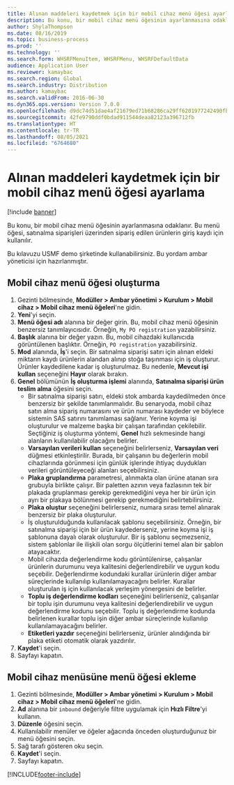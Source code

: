 ```yaml
---
title: Alınan maddeleri kaydetmek için bir mobil cihaz menü öğesi ayarlama
description: Bu konu, bir mobil cihaz menü öğesinin ayarlanmasına odaklanır.
author: ShylaThompson
ms.date: 08/16/2019
ms.topic: business-process
ms.prod: ''
ms.technology: ''
ms.search.form: WHSRFMenuItem, WHSRFMenu, WHSRFDefaultData
audience: Application User
ms.reviewer: kamaybac
ms.search.region: Global
ms.search.industry: Distribution
ms.author: kamaybac
ms.search.validFrom: 2016-06-30
ms.dyn365.ops.version: Version 7.0.0
ms.openlocfilehash: d9dc74d51dae4af21679ed71b68286ca29ff6201977242490fb749364a223f64
ms.sourcegitcommit: 42fe9790ddf0bdad911544deaa82123a396712fb
ms.translationtype: HT
ms.contentlocale: tr-TR
ms.lasthandoff: 08/05/2021
ms.locfileid: "6764680"
---
```

# <a name="set-up-a-mobile-device-menu-item-to-register-received-items"></a>Alınan maddeleri kaydetmek için bir mobil cihaz menü öğesi ayarlama

[!include [banner](../../includes/banner.md)]

Bu konu, bir mobil cihaz menü öğesinin ayarlanmasına odaklanır. Bu menü öğesi, satınalma siparişleri üzerinden sipariş edilen ürünlerin giriş kaydı için kullanılır. 

Bu kılavuzu USMF demo şirketinde kullanabilirsiniz. Bu yordam ambar yöneticisi için hazırlanmıştır.


## <a name="create-a-mobile-device-menu-item"></a>Mobil cihaz menü öğesi oluşturma
1. Gezinti bölmesinde, **Modüller > Ambar yönetimi > Kurulum > Mobil cihaz > Mobil cihaz menü öğeleri**'ne gidin.
2. **Yeni**'yi seçin.
3. **Menü öğesi adı** alanına bir değer girin. Bu, mobil cihaz menü öğesinin benzersiz tanımlayıcısıdır. Örneğin, `My PO registration` yazabilirsiniz.  
4. **Başlık** alanına bir değer yazın. Bu, mobil cihazdaki kullanıcıda görüntülenen başlıktır. Örneğin, `PO registration` yazabilirsiniz.  
5. **Mod** alanında, **İş**'i seçin. Bir satınalma siparişi satırı için alınan eldeki miktarın kaydı ürünlerin alandan alınıp stoğa taşınması için iş oluşturur. Ürünler kaydedilene kadar iş oluşturulmaz. Bu nedenle, **Mevcut işi kullan** seçeneğini **Hayır** olarak bırakın.
6. **Genel** bölümünün **İş oluşturma işlemi** alanında, **Satınalma siparişi ürün teslim alma** öğesini seçin.
    - Bir satınalma siparişi satırı, eldeki stok ambarda kaydedilmeden önce benzersiz bir şekilde tanımlanmalıdır. Bu senaryoda, mobil cihaz satın alma sipariş numarasını ve ürün numarası kaydeder ve böylece sistemin SAS satırını tanımlaması sağlanır. Yerine koyma işi oluşturulur ve malzeme başka bir çalışan tarafından çekilebilir. Seçtiğiniz iş oluşturma yöntemi, **Genel** hızlı sekmesinde hangi alanların kullanılabilir olacağını belirler.  
    - **Varsayılan verileri kullan** seçeneğini belirlerseniz, **Varsayılan veri** düğmesi etkinleştirilir. Burada, bir çalışanın bu değerlerin mobil cihazlarında görünmesi için günlük işlerinde ihtiyaç duydukları verileri görüntüleyeceği alanları seçebilirsiniz.  
    - **Plaka gruplandırma** parametresi, alınmakta olan ürüne atanan sıra grubuyla birlikte çalışır. Bir paletten azının veya fazlasının tek bir plakada gruplanması gerekip gerekmediğini veya her bir ürün için ayrı bir plakaya bölünmesi gerekip gerekmediğini belirtebilirsiniz.  
    - **Plaka oluştur** seçeneğini belirlerseniz, numara sırası temel alınarak benzersiz bir plaka oluşturulur.  
    - İş oluşturulduğunda kullanılacak şablonu seçebilirsiniz. Örneğin, bir satınalma siparişi için bir ürün kaydederseniz, yerine koyma işi iş şablonuna dayalı olarak oluşturulur. Bir iş şablonu seçmezseniz, sistem şablonlar ile ilişkili olan sorgu ölçütlerini temel alan bir şablon atayacaktır.  
    - Mobil cihazda değerlendirme kodu görüntülenirse, çalışanlar ürünlerin durumunu veya kalitesini değerlendirebilir ve uygun kodu seçebilir. Değerlendirme kodundaki kurallar ürünlerin diğer ambar süreçlerinde kullanılıp kullanılamayacağını belirler. Kurallar oluşturulan iş için kullanılacak yerleşim yönergesini de belirler.   
    - **Toplu iş değerlendirme kodları** seçeneğini belirlerseniz, çalışanlar bir toplu işin durumunu veya kalitesini değerlendirebilir ve uygun değerlendirme kodunu seçebilir. Toplu iş değerlendirme kodunda belirlenen kurallar toplu işin diğer ambar süreçlerinde kullanılıp kullanılamayacağını belirler.  
    - **Etiketleri yazdır** seçeneğini belirlerseniz, ürünler alındığında bir plaka etiketi otomatik olarak yazdırılır.  
7. **Kaydet**'i seçin.
8. Sayfayı kapatın.

## <a name="add-the-menu-item-to-a-mobile-device-menu"></a>Mobil cihaz menüsüne menü öğesi ekleme
1. Gezinti bölmesinde, **Modüller > Ambar yönetimi > Kurulum > Mobil cihaz > Mobil cihaz menü öğeleri**'ne gidin.
2. **Ad** alanına bir `inbound` değeriyle filtre uygulamak için **Hızlı Filtre**'yi kullanın.
3. **Düzenle** öğesini seçin.
4. Kullanılabilir menüler ve öğeler ağacında önceden oluşturduğunuz bir menü öğesini seçin.
5. Sağ tarafı gösteren oku seçin.
6. **Kaydet**'i seçin.
7. Sayfayı kapatın.



[!INCLUDE[footer-include](../../../includes/footer-banner.md)]